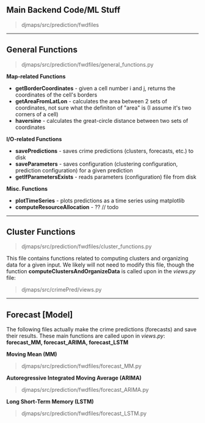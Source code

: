 Main Backend Code/ML Stuff
---
> djmaps/src/prediction/fwdfiles
___
General Functions
--
> djmaps/src/prediction/fwdfiles/general_functions.py

**Map-related Functions**
- **getBorderCoordinates** - given a cell number i and j, returns the coordinates of the cell's borders
- **getAreaFromLatLon** - calculates the area between 2 sets of coordinates, not sure what the definiton of "area" is (I assume it's two corners of a cell)
- **haversine** - calculates the great-circle distance between two sets of coordinates

**I/O-related Functions**
- **savePredictions** - saves crime predictions (clusters, forecasts, etc.) to disk
- **saveParameters** - saves configuration (clustering configuration, prediction configuration) for a given prediction
- **getIfParametersExists** - reads parameters (configuration) file from disk

**Misc. Functions**
- **plotTimeSeries** - plots predictions as a time series using matplotlib
- **computeResourceAllocation** - ?? // todo

___
Cluster Functions
--
> djmaps/src/prediction/fwdfiles/cluster_functions.py

This file contains functions related to computing clusters and organizing data for a given input. We likely will not need to modify this file, though the function **computeClustersAndOrganizeData** is called upon in the *views.py* file:
> djmaps/src/crimePred/views.py

___
Forecast [Model]
--
The following files actually make the crime predictions (forecasts) and save their results. These main functions are called upon in *views.py*: **forecast_MM, forecast_ARIMA, forecast_LSTM**

**Moving Mean (MM)** 
> djmaps/src/prediction/fwdfiles/forecast_MM.py

**Autoregressive Integrated Moving Average (ARIMA)**
> djmaps/src/prediction/fwdfiles/forecast_ARIMA.py

**Long Short-Term Memory (LSTM)**
> djmaps/src/prediction/fwdfiles/forecast_LSTM.py
